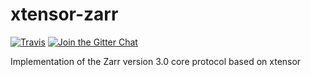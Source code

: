 # xtensor-zarr

[![Travis](https://travis-ci.org/xtensor-stack/xtensor-zarr.svg?branch=master)](https://travis-ci.org/xtensor-stack/xtensor-zarr)
[![Join the Gitter Chat](https://badges.gitter.im/Join%20Chat.svg)](https://gitter.im/QuantStack/Lobby?utm_source=badge&utm_medium=badge&utm_campaign=pr-badge&utm_content=badge)

Implementation of the Zarr version 3.0 core protocol based on xtensor
